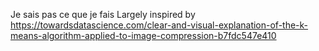 Je sais pas ce que je fais
Largely inspired by https://towardsdatascience.com/clear-and-visual-explanation-of-the-k-means-algorithm-applied-to-image-compression-b7fdc547e410